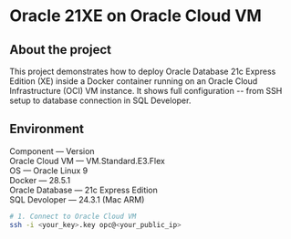 # Oracle 21XE on Oracle Cloud VM

## About the project
This project demonstrates how to deploy Oracle Database 21c Express Edition (XE) inside a Docker container running on an Oracle Cloud Infrastructure (OCI) VM instance.
It shows full configuration -- from SSH setup to database connection in SQL Developer.

## Environment
Component — Version  
Oracle Cloud VM — VM.Standard.E3.Flex  
OS — Oracle Linux 9  
Docker — 28.5.1  
Oracle Database — 21c Express Edition  
SQL Devoloper — 24.3.1 (Mac ARM)  

```bash
# 1. Connect to Oracle Cloud VM
ssh -i <your_key>.key opc@<your_public_ip>

```
